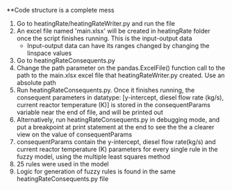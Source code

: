 **Code structure is a complete mess

1. Go to heatingRate/heatingRateWriter.py and run the file
2. An excel file named 'main.xlsx' will be created in heatingRate folder once the script finishes running. This is the input-output data
    - Input-output data can have its ranges changed by changing the linspace values
3. Go to heatingRateConsequents.py
4. Change the path parameter on the pandas.ExcelFile() function call to the path to the main.xlsx excel file that heatingRateWriter.py created. Use an absolute path
5. Run heatingRateConsequents.py. Once it finishes running, the consequent parameters in datatype: [y-intercept, diesel flow rate (kg/s), current reactor temperature (K)] is stored in the consequentParams variable near the end of file, and will be printed out
6. Alternatively, run heatingRateConsequents.py in debugging mode, and put a breakpoint at print statement at the end to see the the a clearer view on the value of consequentParams
7. consequentParams contain the y-intercept, diesel flow rate(kg/s) and current reactor temperature (K) parameters for every single rule in the fuzzy model, using the multiple least squares method
8. 25 rules were used in the model
9. Logic for generation of fuzzy rules is found in the same heatingRateConsequents.py file
